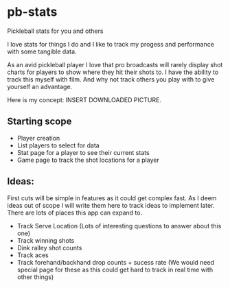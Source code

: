 # pb-stats
Pickleball stats for you and others

I love stats for things I do and I like to track my progess and performance with some tangible data.

As an avid pickleball player I love that pro broadcasts will rarely display shot charts for players to show where they hit their shots to.  I have the ability to track this myself with film.  And why not track others you play with to give yourself an advantage.

Here is my concept:
INSERT DOWNLOADED PICTURE.

## Starting scope
- Player creation
- List players to select for data
- Stat page for a player to see their current stats
- Game page to track the shot locations for a player

## Ideas:
First cuts will be simple in features as it could get complex fast.  As I deem ideas out of scope I will write them here to track ideas to implement later.  There are lots of places this app can expand to.
- Track Serve Location (Lots of interesting questions to answer about this one)
- Track winning shots
- Dink ralley shot counts
- Track aces
- Track forehand/backhand drop counts + sucess rate (We would need special page for these as this could get hard to track in real time with other things)
